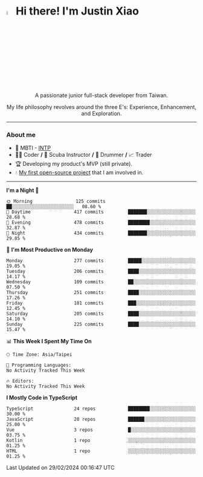 # <img src="https://media.giphy.com/media/hvRJCLFzcasrR4ia7z/giphy.gif" width="5%">Hi there! I'm Justin Xiao
<p align="center">A passionate junior full-stack developer from Taiwan.  </p>
<p align="center">My life philosophy revolves around the three E's: Experience, Enhancement, and Exploration.</p>

---
### About me
- 👀 MBTI - [INTP](https://www.16personalities.com/intp-personality)
- 👨‍💻 Coder **/** 🤿 Scuba Instructor **/** 🥁 Drummer **/** 📈 Trader
- 🏆 Developing my product's MVP (still private).
- 💧 [My first open-source project](https://github.com/Game-as-a-Service/Game-Lobby-Web) that I am involved in.

---
<!--START_SECTION:waka-->
**I'm a Night 🦉** 

```text
🌞 Morning                125 commits         ██░░░░░░░░░░░░░░░░░░░░░░░   08.60 % 
🌆 Daytime                417 commits         ███████░░░░░░░░░░░░░░░░░░   28.68 % 
🌃 Evening                478 commits         ████████░░░░░░░░░░░░░░░░░   32.87 % 
🌙 Night                  434 commits         ███████░░░░░░░░░░░░░░░░░░   29.85 % 
```
📅 **I'm Most Productive on Monday** 

```text
Monday                   277 commits         █████░░░░░░░░░░░░░░░░░░░░   19.05 % 
Tuesday                  206 commits         ████░░░░░░░░░░░░░░░░░░░░░   14.17 % 
Wednesday                109 commits         ██░░░░░░░░░░░░░░░░░░░░░░░   07.50 % 
Thursday                 251 commits         ████░░░░░░░░░░░░░░░░░░░░░   17.26 % 
Friday                   181 commits         ███░░░░░░░░░░░░░░░░░░░░░░   12.45 % 
Saturday                 205 commits         ████░░░░░░░░░░░░░░░░░░░░░   14.10 % 
Sunday                   225 commits         ████░░░░░░░░░░░░░░░░░░░░░   15.47 % 
```


📊 **This Week I Spent My Time On** 

```text
🕑︎ Time Zone: Asia/Taipei

💬 Programming Languages: 
No Activity Tracked This Week

🔥 Editors: 
No Activity Tracked This Week
```

**I Mostly Code in TypeScript** 

```text
TypeScript               24 repos            ████████░░░░░░░░░░░░░░░░░   30.00 % 
JavaScript               20 repos            ██████░░░░░░░░░░░░░░░░░░░   25.00 % 
Vue                      3 repos             █░░░░░░░░░░░░░░░░░░░░░░░░   03.75 % 
Kotlin                   1 repo              ░░░░░░░░░░░░░░░░░░░░░░░░░   01.25 % 
HTML                     1 repo              ░░░░░░░░░░░░░░░░░░░░░░░░░   01.25 % 
```




 Last Updated on 29/02/2024 00:16:47 UTC
<!--END_SECTION:waka-->
